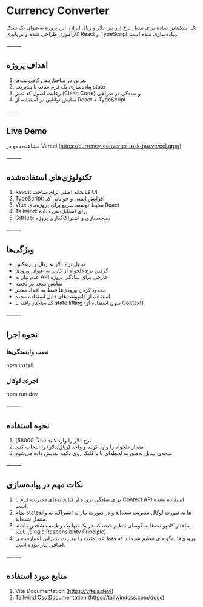 # Currency Converter

یک اپلیکیشن ساده برای تبدیل نرخ ارز بین دلار و ریال ایران. این پروژه به‌عنوان یک تسک کارآموزی طراحی شده و بر پایه‌ی React و TypeScript پیاده‌سازی شده است.

⸻

## اهداف پروژه

1. تمرین در ساختاردهی کامپوننت‌ها
2. پیاده‌سازی یک فرم ساده با مدیریت state
3. رعایت اصول کد تمیز (Clean Code) و سادگی در طراحی
4. نمایش توانایی در استفاده از React + TypeScript

⸻

## Live Demo

مشاهده دمو در Vercel (https://currency-converter-task-tau.vercel.app/)

⸻

## تکنولوژی‌های استفاده‌شده

1. React: کتابخانه اصلی برای ساخت UI
2. TypeScript: افزایش ایمنی و خوانایی کد
3. Vite: محیط توسعه سریع برای پروژه‌های React
4. Tailwind: برای استایل‌دهی ساده
5. GitHub: نسخه‌سازی و اشتراک‌گذاری پروژه

⸻

## ویژگی‌ها

- تبدیل نرخ دلار به ریال و برعکس
- گرفتن نرخ دلخواه از کاربر به عنوان ورودی
- عدم نیاز به API خارجی برای سادگی پروژه
- نمایش نتیجه در لحظه
- محدود کردن ورودی‌ها فقط به اعداد معتبر
- استفاده از کامپوننت‌های قابل استفاده مجدد
- کد ساختار یافته با state lifting (بدون استفاده از Context)

⸻

## نحوه اجرا

### نصب وابستگی‌ها

npm install

### اجرای لوکال

npm run dev

⸻

## نحوه استفاده

1.  نرخ دلار را وارد کنید (مثلاً: 58000)
2.  مقدار دلخواه را وارد کرده و واحد (ریال/دلار) را انتخاب کنید
3.  نتیجه‌ی تبدیل به‌صورت لحظه‌ای یا با کلیک روی دکمه نمایش داده می‌شود

⸻

## نکات مهم در پیاده‌سازی

1. برای سادگی پروژه از کتابخانه‌های مدیریت فرم یا Context API استفاده نشده است.
2. تمام state‌ها به صورت لوکال مدیریت شده‌اند و در صورت نیاز به اشتراک، به والد منتقل شده‌اند.
3. ساختار کامپوننت‌ها به گونه‌ای تنظیم شده که هر یک تنها یک وظیفه مشخص داشته باشد (Single Responsibility Principle).
4. ورودی‌ها به‌گونه‌ای تنظیم شده‌اند که فقط عدد مثبت را بپذیرند، بنابراین اعتبارسنجی اضافی نیاز نبوده است.

⸻

## منابع مورد استفاده

1. Vite Documentation (https://vitejs.dev/)
2. Tailwind Css Documentation (https://tailwindcss.com/docs)
